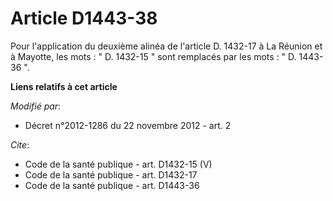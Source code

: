 # Article D1443-38

Pour l'application du deuxième alinéa de l'article D. 1432-17 à La Réunion et à Mayotte, les mots : " D. 1432-15 " sont
remplacés par les mots : " D. 1443-36 ".

**Liens relatifs à cet article**

_Modifié par_:

  - Décret n°2012-1286 du 22 novembre 2012 - art. 2

_Cite_:

  - Code de la santé publique - art. D1432-15 (V)
  - Code de la santé publique - art. D1432-17
  - Code de la santé publique - art. D1443-36
